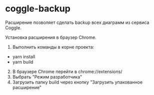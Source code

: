 # coggle-backup

Расширение позволяет сделать backup всех диаграмм из сервиса Coggle.

Установка расширения в браузер Chrome.
1) Выполнить команды в корне проекта:
- yarn install
- yarn build
2) В браузере Chrome перейти в chrome://extensions/
3) Выбрать "Режим разработчика"
4) Загрузить папку build через кнопку "Загрузить упакованное расширение"
